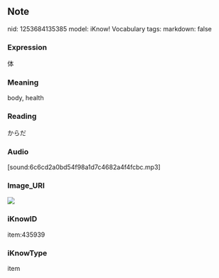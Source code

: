 ## Note
nid: 1253684135385
model: iKnow! Vocabulary
tags: 
markdown: false

### Expression
体

### Meaning
body, health

### Reading
からだ

### Audio
[sound:6c6cd2a0bd54f98a1d7c4682a4f4fcbc.mp3]

### Image_URI
<img src="34cef4139b0b52572a2f24ed06626edf.jpg">

### iKnowID
item:435939

### iKnowType
item
